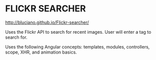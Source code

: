 FLICKR SEARCHER
===============

http://bluciano.github.io/Flickr-searcher/

Uses the Flickr API to search for recent images.
User will enter a tag to search for.

Uses the following Angular concepts:
templates, modules, controllers, scope, XHR, and animation basics.

